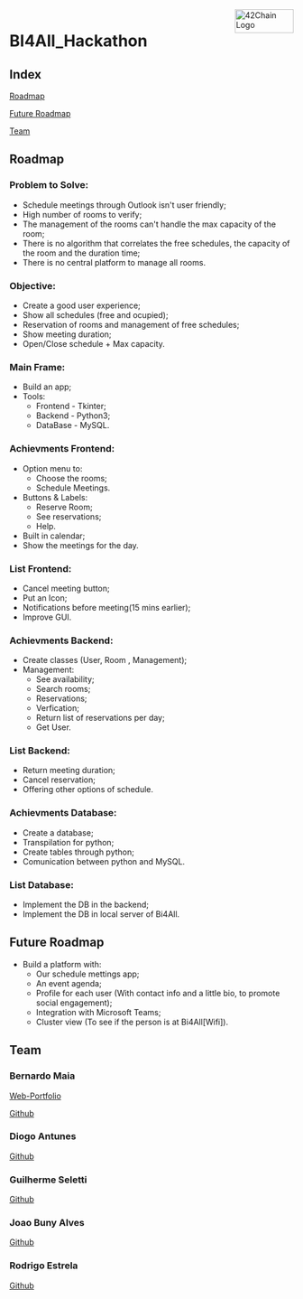 <img src="https://media.discordapp.net/attachments/461563270411714561/956848595636731934/bi4all-logo-0D229C7CAD-seeklogo.com.png" alt="42Chain Logo" width="104px" height="42px" align="right"/>
<h1>BI4All_Hackathon</h1>

<h2> Index </h2>
<p><a href="#rmap">
  Roadmap
</a></p>
<p><a href="#frmap">
  Future Roadmap
</a></p>
<p><a href="cv">
  Team
</a></p>

<h2 id="rmap">Roadmap</h2>

<h3>Problem to Solve: </h3>
<ul> 
	<li> Schedule meetings through Outlook isn't user friendly;
	<li> High number of rooms to verify;
	<li> The management of the rooms can't handle the max capacity of the room;
	<li> There is no algorithm that correlates the free schedules, the capacity of the room and the duration time;
	<li> There is no central platform to manage all rooms.
</ul>

<h3> Objective: </h3>
<ul>
  <li> Create a good user experience;
	<li> Show all schedules (free and ocupied);
	<li> Reservation of rooms and management of free schedules;
	<li> Show meeting duration;
	<li> Open/Close schedule + Max capacity.
</ul>

<h3>Main Frame:</h3>
<ul>
	<li>Build an app;
	<li>Tools:
    <ul>
	    <li> Frontend - Tkinter;
	    <li> Backend - Python3;
	    <li> DataBase - MySQL.
    </ul>
</ul>

<h3>Achievments Frontend:</h3>
<ul>
	<li> Option menu to:
    <ul>
	    <li> Choose the rooms;
	    <li> Schedule Meetings.
    </ul>
	<li> Buttons & Labels:
    <ul>
	    <li> Reserve Room;
	    <li> See reservations;
	    <li> Help.
    </ul>
	<li> Built in calendar;
	<li> Show the meetings for the day.
</ul>

<h3>List Frontend:</h3>
<ul>
	<li> Cancel meeting button;
	<li> Put an Icon;
	<li> Notifications before meeting(15 mins earlier);
	<li> Improve GUI.
</ul>

<h3>Achievments Backend:</h3>
<ul>
	<li> Create classes (User, Room , Management);
	<li> Management:
    <ul>
	    <li> See availability;
	    <li> Search rooms;
	    <li> Reservations;
	    <li> Verfication;
	    <li> Return list of reservations per day;
	    <li> Get User.
    </ul>
</ul>

<h3>List Backend:</h3>
<ul>
	<li> Return meeting duration;
	<li> Cancel reservation;
	<li> Offering other options of schedule.
</ul>

<h3>Achievments Database:</h3>
<ul>
	<li> Create a database;
	<li> Transpilation for python;
	<li> Create tables through python;
	<li> Comunication between python and MySQL.
</ul>

<h3>List Database:</h3>
<ul>
	<li> Implement the DB in the backend;
	<li> Implement the DB in local server of Bi4All.
</ul>

<h2 id="frmap">Future Roadmap</h2>
<ul>
	<li> Build a platform with:
	<ul>
		<li> Our schedule mettings app;
		<li> An event agenda;
		<li> Profile for each user (With contact info and a little bio, to promote social engagement);
		<li> Integration with Microsoft Teams;
		<li> Cluster view (To see if the person is at Bi4All[Wifi]).
	</ul>
</ul>

<h2 id="cv">Team</h2>
<h3> Bernardo Maia </h3>
<a href="https://benmaia.github.io/" target="_blank">Web-Portfolio</a>
<p>
<a href="https://github.com/benmaia" target="_blank">Github</a>
<h3> Diogo Antunes </h3>
<a href="https://github.com/Diogo13Antunes" target="_blank">Github</a>
<h3> Guilherme Seletti </h3>
<a href="https://github.com/gponti-s" target="_blank">Github</a>
<h3> Joao Buny Alves </h3>
<a href="https://github.com/BunyMan" target="_blank">Github</a>
<h3> Rodrigo Estrela </h3>
<a href="https://github.com/RodrigoEstrela" target="_blank">Github</a>

